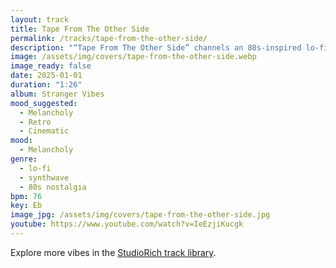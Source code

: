 ```yaml
---
layout: track
title: Tape From The Other Side
permalink: /tracks/tape-from-the-other-side/
description: "“Tape From The Other Side” channels an 80s-inspired lo-fi atmosphere with VHS textures and synthwave haze. The track opens with reversed synth pads and soft tape clicks, layered over ambient hum and subtle VHS hiss. A pulsing bassline echoes the mood of 80s nostalgia, reframed through a mellow lo-fi key. Its short runtime makes it feel like a fleeting memory — cinematic, haunting, and perfect for late-night reflection."
image: /assets/img/covers/tape-from-the-other-side.webp
image_ready: false
date: 2025-01-01
duration: "1:26"
album: Stranger Vibes
mood_suggested:
  - Melancholy
  - Retro
  - Cinematic
mood:
  - Melancholy
genre:
  - lo-fi
  - synthwave
  - 80s nostalgia
bpm: 76
key: Eb
image_jpg: /assets/img/covers/tape-from-the-other-side.jpg
youtube: https://www.youtube.com/watch?v=IeEzjiKucgk
---
```


Explore more vibes in the [StudioRich track library](/tracks/).
